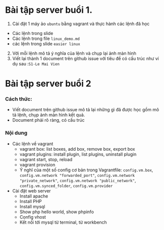 # Bài tập server buổi 1.

1. Cài đặt 1 máy ảo `ubuntu` bằng vagrant và thực hành các lệnh đã học 
- Các lệnh trong slide
- Các lệnh trong file `linux_demo.md`
- các lệnh trong slide `easier linux`
2. Với mỗi lệnh mô tả ý nghĩa của lệnh và chụp lại ảnh màn hình 
3. Viết lại thành 1 document trên github issue với tiêu đề có cấu trúc như ví dụ sau :`S1-Le Mai Vien`

# Bài tập server buổi 2

### Cách thức: 
- Viết document trên github issue mô tả lại những gì đã được học gồm mô tả lệnh, chụp ảnh màn hình kết quả. 
- Document phải rõ ràng, có cấu trúc

### Nội dung
- Các lệnh về vagrant
  - vagrant box: list boxes, add box, remove box, export box
  - vagrant plugins: install plugin, list plugins, uninstall plugin
  - vagrant start, stop, reload
  - vagrant provision
  - Ý nghĩ của một số config cơ bản trong Vagrantfile: `config.vm.box`, `config.vm.network "forwarded_port"`, `config.vm.network "private_network"`, `config.vm.network "public_network"`, `config.vm.synced_folder`, `config.vm.provider`
- Cài đặt web server
  - Install apache
  - Install PHP
  - Install mysql
  - Show php hello world, show phpinfo
  - Config vhost
  - Kết nối tới mysql từ terminal, từ workbench
